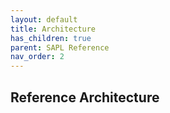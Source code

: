 ```yaml
---
layout: default
title: Architecture
has_children: true
parent: SAPL Reference
nav_order: 2
---
```


## Reference Architecture

